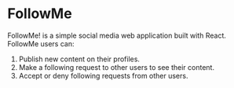 # FollowMe

FollowMe! is a simple social media web application built with React. FollowMe users can:

1) Publish new content on their profiles.
2) Make a following request to other users to see their content.
3) Accept or deny following requests from other users.
